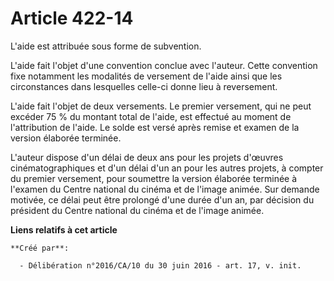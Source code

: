 # Article 422-14

L'aide est attribuée sous forme de subvention.

L'aide fait l'objet d'une convention conclue avec l'auteur. Cette convention fixe notamment les modalités de versement de
l'aide ainsi que les circonstances dans lesquelles celle-ci donne lieu à reversement.

L'aide fait l'objet de deux versements. Le premier versement, qui ne peut excéder 75 % du montant total de l'aide, est
effectué au moment de l'attribution de l'aide. Le solde est versé après remise et examen de la version élaborée terminée.

L'auteur dispose d'un délai de deux ans pour les projets d'œuvres cinématographiques et d'un délai d'un an pour les autres
projets, à compter du premier versement, pour soumettre la version élaborée terminée à l'examen du Centre national du cinéma
et de l'image animée. Sur demande motivée, ce délai peut être prolongé d'une durée d'un an, par décision du président du
Centre national du cinéma et de l'image animée.

**Liens relatifs à cet article**

	**Créé par**:

	  - Délibération n°2016/CA/10 du 30 juin 2016 - art. 17, v. init.
